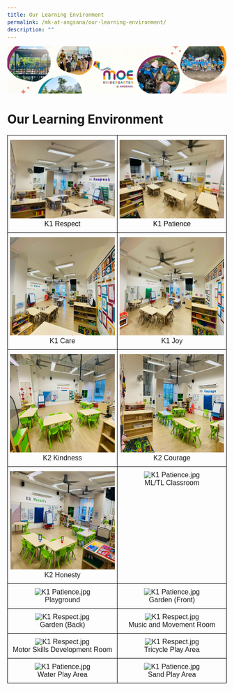 ```yaml
---
title: Our Learning Environment
permalink: /mk-at-angsana/our-learning-environment/
description: ""
---
```

![](/images/MK-Angsana.jpg)

Our Learning Environment
========================


<style type="text/css">
.tg  {border-collapse:collapse;border-spacing:0;}
.tg td{border-color:black;border-style:solid;border-width:1px;font-family:Arial, sans-serif;font-size:14px;
  overflow:hidden;padding:10px 5px;word-break:normal;}
.tg th{border-color:black;border-style:solid;border-width:1px;font-family:Arial, sans-serif;font-size:14px;
  font-weight:normal;overflow:hidden;padding:10px 5px;word-break:normal;}
.tg .tg-lvth{font-size:16px;text-align:center;vertical-align:top}
</style>
<table class="tg">
<thead>
  <tr>
    <th class="tg-lvth"><img src="/images/MK@Angsana/K1%20Respect%20resized.jpg" width="240" height="180"><br><span style="font-weight:400;color:#000">K1 Respect</span></th>
    <th class="tg-lvth"><img src="/images/MK@Angsana/K1%20Patience%20resized.jpg" width="240" height="180"><br><span style="font-weight:400;color:#000">K1 Patience</span></th>
  </tr>
</thead>
<tbody>
  <tr>
    <td class="tg-lvth"><img src="/images/MK@Angsana/K1%20Care%20resized.jpg" width="300" height="225"><br><span style="font-weight:400;font-style:normal;text-decoration:none">K1 Care</span></td>
    <td class="tg-lvth"><img src="/images/MK@Angsana/K1%20Joy%20resized.jpg" width="300" height="225"><br><span style="font-weight:400;font-style:normal;text-decoration:none">K1 Joy</span></td>
  </tr>
  <tr>
		<td class="tg-lvth"><img src="/images/MK@Angsana/K2%20Kindness%20resized.jpg" width="300" height="225"><br><span style="font-weight:400;font-style:normal;text-decoration:none">K2 Kindness</span></td>
    <td class="tg-lvth"><img src="/images/MK@Angsana/K2%20Courage%20resized.jpg" width="300" height="225"><br><span style="font-weight:400;font-style:normal;text-decoration:none">K2 Courage</span></td>
  </tr>
  <tr>
		   <td class="tg-lvth"><img src="/images/MK@Angsana/K2%20Honesty%20resized.jpg" width="300" height="225"><br><span style="font-weight:400;font-style:normal;text-decoration:none">K2 Honesty</span></td>
    <td class="tg-lvth"><img src="https://angsanapri.moe.edu.sg/qql/slot/u167/2022/MK@Angsana/Our%20Learning%20Environment/ML_TL%20Classroom.jpg" alt="K1 Patience.jpg" width="300" height="225"><br><span style="font-weight:400;font-style:normal;text-decoration:none">ML/TL Classroom</span></td>
  </tr>
  <tr>
    <td class="tg-lvth"><img src="https://angsanapri.moe.edu.sg/qql/slot/u167/2022/MK@Angsana/Our%20Learning%20Environment/Playground.jpg" alt="K1 Patience.jpg" width="300" height="225"><br><span style="font-weight:400;font-style:normal;text-decoration:none">Playground</span></td>
    <td class="tg-lvth"><img src="https://angsanapri.moe.edu.sg/qql/slot/u167/2022/MK@Angsana/Our%20Learning%20Environment/Garden%20(Front).jpg" alt="K1 Patience.jpg" width="300" height="225"><br><span style="font-weight:400;font-style:normal;text-decoration:none">Garden (Front)</span></td>
  </tr>
  <tr>
    <td class="tg-lvth"><img src="https://angsanapri.moe.edu.sg/qql/slot/u167/2022/MK@Angsana/Our%20Learning%20Environment/Garden%20(Back).jpg" alt="K1 Respect.jpg" width="300" height="225"><br><span style="font-weight:400;font-style:normal;text-decoration:none">Garden (Back)</span></td>
    <td class="tg-lvth"><img src="https://angsanapri.moe.edu.sg/qql/slot/u167/2022/MK@Angsana/Our%20Learning%20Environment/Music%20and%20Movement%20Room.jpg" alt="K1 Respect.jpg" width="300" height="225"><br><span style="font-weight:400;font-style:normal;text-decoration:none">Music and Movement Room</span></td>
  </tr>
  <tr>
    <td class="tg-lvth"><img src="https://angsanapri.moe.edu.sg/qql/slot/u167/2022/MK@Angsana/Our%20Learning%20Environment/Motor%20Skills%20Development%20Room.jpg" alt="K1 Respect.jpg" width="300" height="225"><br><span style="font-weight:400;font-style:normal;text-decoration:none">Motor Skills Development Room</span></td>
    <td class="tg-lvth"><img src="https://angsanapri.moe.edu.sg/qql/slot/u167/2022/MK@Angsana/Our%20Learning%20Environment/Tricycle%20Play%20Area.jpg" alt="K1 Respect.jpg" width="300" height="225"><br><span style="font-weight:400;font-style:normal;text-decoration:none">Tricycle Play Area</span></td>
  </tr>
  <tr>
    <td class="tg-lvth"><img src="https://angsanapri.moe.edu.sg/qql/slot/u167/2022/MK@Angsana/Our%20Learning%20Environment/Water%20Play%20Area.jpg" alt="K1 Patience.jpg" width="300" height="225"><br><span style="font-weight:400;font-style:normal;text-decoration:none">Water Play Area</span></td>
    <td class="tg-lvth"><img src="https://angsanapri.moe.edu.sg/qql/slot/u167/2022/MK@Angsana/Our%20Learning%20Environment/Sand%20Play%20Area.jpg" alt="K1 Patience.jpg" width="300" height="225"><br><span style="font-weight:400;font-style:normal;text-decoration:none">Sand Play Area</span></td>
  </tr>
</tbody>
</table>